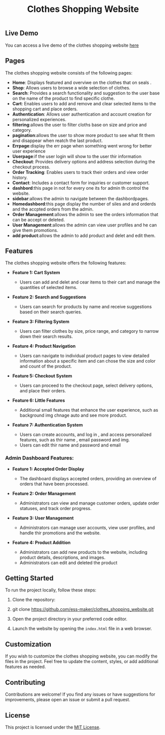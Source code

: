 <h1 align="center">Clothes Shopping Website</h1>

<p align="center">
  <img src="" alt="">
</p>

## Live Demo

You can access a live demo of the clothes shopping website [here](https://ecommerchijab.netlify.app/)

## Pages

The clothes shopping website consists of the following pages:

- **Home**: Displays featured and overviwe on the clothes that on seals .
- **Shop**: Allows users to browse a wide selection of clothes.
- **Search**: Provides a search functionality and suggestion to the user base on the name of the product to find specific clothe.
- **Cart**: Enables users to add and remove and clear selected items to the shopping cart and place orders.
- **Authentication**: Allows user authentication and account creation for personalized experiences.
- **filtering**:allows the user to filter cloths base on size and price and category.
- **pagination**:allows the user to show more product to see what fit them and disappear when reatch the last product.
- **Errpage**:display the err page when something went wrong for better user experience
- **Userpage**:if the user login will show to the user thir information
- **Checkout**: Provides delivery options and address selection during the checkout process.
- **Order Tracking**: Enables users to track their orders and view order history.
- **Contact**: Includes a contact form for inquiries or customer support.
- **dashbord**:this page in not for every one its for admin th control the website.
- **sidebar**:allows the admin to navigate between  the dashbordpages.
- **Homedashbord**:this page display the number of siles and and orderds and the accpted orders from the admin.
- **Order Management**:allows the admin to see the orders information that can be accept or deleted.
- **User Management**:allows the admin can view user profiles and he can give them promotions.
- **add product**:allows the admin to add product and delet and edit them.



## Features

The clothes shopping website offers the following features:
- **Feature 1: Cart System**
  - Users can add and delet and cear items to their cart and manage the quantities of selected items.
  
- **Feature 2: Search and Suggestions**
  - Users can search for products by name and receive suggestions based on their search queries.
  
- **Feature 3: Filtering System**
  - Users can filter clothes by size, price range, and category to narrow down their search results.
  
- **Feature 4: Product Navigation**
  - Users can navigate to individual product pages to view detailed information about a specific item and can chose the size and color and count of the product.
  
- **Feature 5: Checkout System**
  - Users can proceed to the checkout page, select delivery options, and place their orders.
  
- **Feature 6: Little Features**
  - Additional small features that enhance the user experience, such as background img chnage auto and see more product.
  
- **Feature 7: Authentication System**
  - Users can create accounts, and log in , and access personalized features, such as thir name , email password and img.
  - Users can edit thir name and password and email

### Admin Dashboard Features:

- **Feature 1: Accepted Order Display**
  - The dashboard displays accepted orders, providing an overview of orders that have been processed.
  
- **Feature 2: Order Management**
  - Administrators can view and manage customer orders, update order statuses, and track order progress.
  
- **Feature 3: User Management**
  - Administrators can manage user accounts, view user profiles, and handle thir promotions and the website.
  
- **Feature 4: Product Addition**
  - Administrators can add new products to the website, including product details, descriptions, and images.
  - Administrators can edit and deleted the product 

## Getting Started

To run the project locally, follow these steps:

1. Clone the repository:
2. git clone https://github.com/ess-maker/clothes_shopping_website.git

2. Open the project directory in your preferred code editor.

3. Launch the website by opening the `index.html` file in a web browser.


## Customization

If you wish to customize the clothes shopping website, you can modify the files in the project. Feel free to update the content, styles, or add additional features as needed.

## Contributing

Contributions are welcome! If you find any issues or have suggestions for improvements, please open an issue or submit a pull request.


## License

This project is licensed under the [MIT License](LICENSE).


